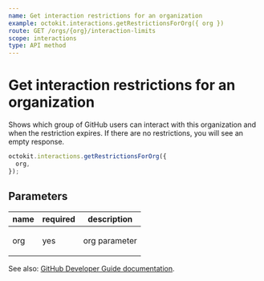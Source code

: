 ```yaml
---
name: Get interaction restrictions for an organization
example: octokit.interactions.getRestrictionsForOrg({ org })
route: GET /orgs/{org}/interaction-limits
scope: interactions
type: API method
---
```


# Get interaction restrictions for an organization

Shows which group of GitHub users can interact with this organization and when the restriction expires. If there are no restrictions, you will see an empty response.

```js
octokit.interactions.getRestrictionsForOrg({
  org,
});
```

## Parameters

<table>
  <thead>
    <tr>
      <th>name</th>
      <th>required</th>
      <th>description</th>
    </tr>
  </thead>
  <tbody>
    <tr><td>org</td><td>yes</td><td>

org parameter

</td></tr>
  </tbody>
</table>

See also: [GitHub Developer Guide documentation](https://developer.github.com/v3/interactions/orgs/#get-interaction-restrictions-for-an-organization).

